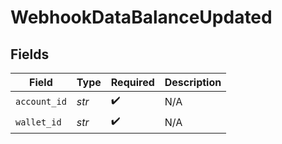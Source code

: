 # WebhookDataBalanceUpdated


## Fields

| Field              | Type               | Required           | Description        |
| ------------------ | ------------------ | ------------------ | ------------------ |
| `account_id`       | *str*              | :heavy_check_mark: | N/A                |
| `wallet_id`        | *str*              | :heavy_check_mark: | N/A                |